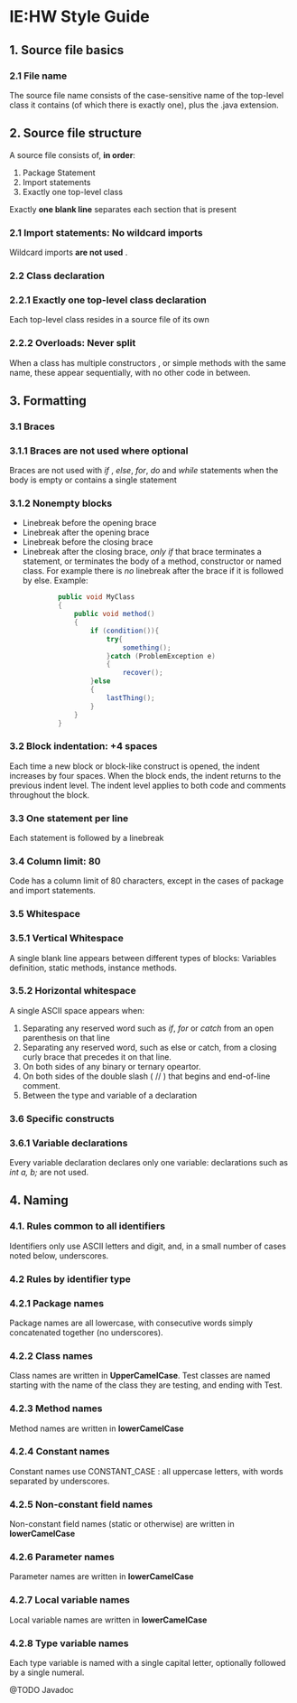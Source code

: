 # IE:HW Style Guide

## 1. Source file basics
###		2.1 File name
The source file name consists of the case-sensitive name of the top-level class it contains 
(of which there is exactly one), plus the .java extension.
## 2. Source file structure
A source file consists of, __in order__:
1. Package Statement
2. Import statements
3. Exactly one top-level class

Exactly __one blank line__ separates each section that is present
###		2.1 Import statements: No wildcard imports
Wildcard imports __are not used__ .
###		2.2 Class declaration
###			2.2.1 Exactly one top-level class declaration
Each top-level class resides in a source file of its own
###			2.2.2 Overloads: Never split
When a class has multiple constructors , or simple methods with the same name, 
these appear sequentially, with no other code in between.
##	3. Formatting
###		3.1 Braces
###			3.1.1 Braces are not used where optional
Braces are not used with _if_ , _else_, _for_, _do_ and _while_ statements
when the body is empty or contains a single statement
###			3.1.2 Nonempty blocks
* Linebreak before the opening brace
* Linebreak after the opening brace
* Linebreak before the closing brace
* Linebreak after the closing brace, _only if_ that brace terminates a statement,
or terminates the body of a method, constructor or named class. For example
there is _no_ linebreak after the brace if it is followed by else.
Example:
```java
			public void MyClass
			{
				public void method()
				{
					if (condition()){
						try{
							something();
						}catch (ProblemException e)
						{
							recover();
					}else
					{
						lastThing();
					}
				}
			}
```
###		3.2 Block indentation: +4 spaces
Each time a new block or block-like construct is opened, the indent increases by four spaces.
When the block ends, the indent returns to the previous indent level. The indent level applies
to both code and comments throughout the block.
###		3.3 One statement per line
Each statement is followed by a linebreak
###		3.4 Column limit: 80
Code has a column limit of 80 characters, except in the cases of package and import statements.
###		3.5 Whitespace
###			3.5.1 Vertical Whitespace
A single blank line appears between different types of blocks: 
Variables definition, static methods, instance methods.
###			3.5.2 Horizontal whitespace
A single ASCII space appears when:
1. Separating any reserved word such as _if_, _for_ or _catch_
	from an open parenthesis on that line
2. Separating any reserved word, such as else or catch, 
	from a closing curly brace that precedes it on that line.
3. On both sides of any binary or ternary opeartor.
4. On both sides of the double slash ( // ) that begins and end-of-line comment.
5. Between the type and variable of a declaration
###		3.6 Specific constructs
###			3.6.1 Variable declarations
Every variable declaration declares only one variable: declarations such as _int a, b;_ are not used.
##	4. Naming
###		4.1. Rules common to all identifiers
Identifiers only use ASCII letters and digit, and, in a small number of cases noted below, underscores.
###		4.2 Rules by identifier type
###			4.2.1 Package names
Package names are all lowercase, with consecutive words simply concatenated together (no underscores).
###			4.2.2 Class names
Class names are written in **UpperCamelCase**. Test classes are named starting with the name of the
class they are testing, and ending with Test.
###			4.2.3 Method names
Method names are written in **lowerCamelCase**
###			4.2.4 Constant names
Constant names use CONSTANT_CASE : all uppercase letters, with words separated by underscores.
###			4.2.5 Non-constant field names
Non-constant field names (static or otherwise) are written in **lowerCamelCase**
###			4.2.6 Parameter names
Parameter names are written in **lowerCamelCase**
###			4.2.7 Local variable names
Local variable names are written in **lowerCamelCase**
###			4.2.8 Type variable names
Each type variable is named with a single capital letter, optionally followed by a single numeral.
				
@TODO Javadoc
				
		
